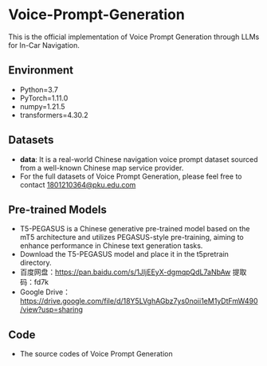 # Voice-Prompt-Generation
This is the official implementation of Voice Prompt Generation through LLMs for In-Car Navigation.

## Environment
* Python=3.7
* PyTorch=1.11.0
* numpy=1.21.5
* transformers=4.30.2

## Datasets
* **data**: It is a real-world Chinese navigation voice prompt dataset sourced from a well-known Chinese map service provider.
* For the full datasets of Voice Prompt Generation, please feel free to contact 1801210364@pku.edu.com

## Pre-trained Models
* T5-PEGASUS is a Chinese generative pre-trained model based on the mT5 architecture and utilizes PEGASUS-style pre-training, aiming to enhance performance in Chinese text generation tasks.
* Download the T5-PEGASUS model and place it in the t5pretrain directory.
* 百度网盘：https://pan.baidu.com/s/1JIjEEyX-dgmqpQdL7aNbAw 提取码：fd7k
* Google Drive：https://drive.google.com/file/d/18Y5LVghAGbz7ys0noii1eM1yDtFmW490/view?usp=sharing

## Code
* The source codes of Voice Prompt Generation
